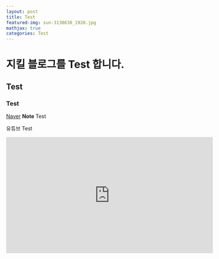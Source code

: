 ```yaml
---
layout: post
title: Test
featured-img: sun-3130638_1920.jpg
mathjax: true
categories: Test
---
```


# 지킬 블로그를 Test 합니다.
## Test
### Test


[Naver](https://www.naver.com)
**Note** Test

유튜브 Test
<iframe width="560" height="315" src="https://www.youtube.com/embed/_YWsnfOBBDM" frameborder="0" allow="autoplay; encrypted-media" allowfullscreen></iframe>
